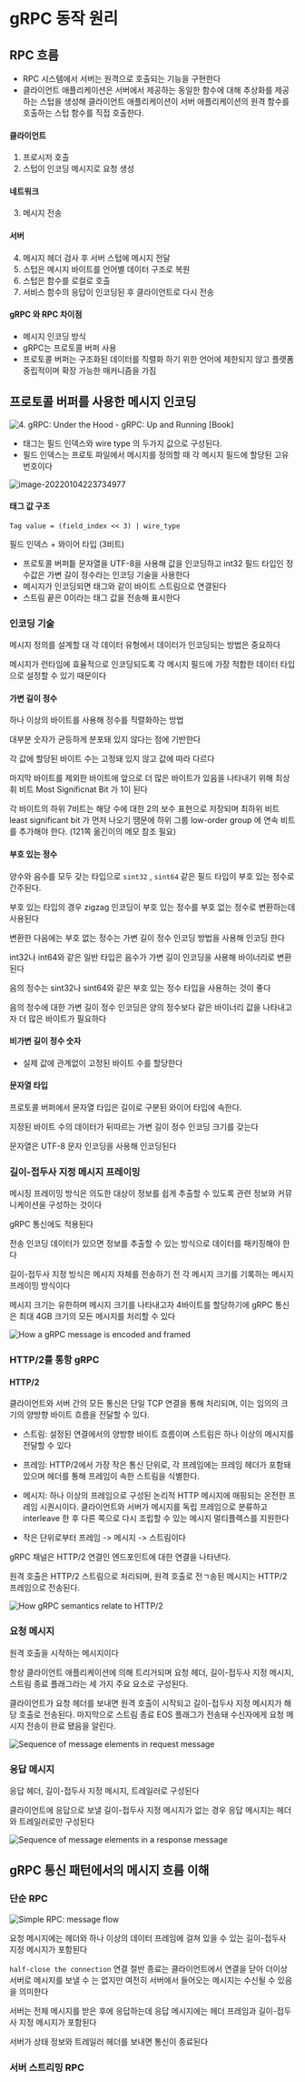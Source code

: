 # gRPC 동작 원리

## RPC 흐름

- RPC 시스템에서 서버는 원격으로 호출되는 기능을 구현한다
- 클라이언트 애플리케이션은 서버에서 제공하는 동일한 함수에 대해 추상화를 제공하는 스텁을 생성해 클라이언트 애플리케이션이 서버 애플리케이션의 원격 함수를 호출하는 스텁 함수를 직접 호출한다.

#### 클라이언트

1. 프로시저 호출
2. 스텁이 인코딩 메시지로 요청 생성

#### 네트워크

3. 메시지 전송

#### 서버

4. 메시지 헤더 검사 후 서버 스텁에 메시지 전달
5. 스텁은 메시지 바이트를 언어별 데이터 구조로 복원
6. 스텁은 함수를 로컬로 호출
7. 서비스 함수의 응답이 인코딩된 후 클라이언트로 다시 전송

#### gRPC 와 RPC 차이점

- 메시지 인코딩 방식
- gRPC는 프로토콜 버퍼 사용
- 프로토콜 버퍼는 구조화된 데이터를 직렬화 하기 위한 언어에 제한되지 않고 플랫폼 중립적이며 확장 가능한 매커니즘을 가짐

## 프로토콜 버퍼를 사용한 메시지 인코딩

![4. gRPC: Under the Hood - gRPC: Up and Running [Book]](README.assets/grpc_0402.png)

- 태그는 필드 인덱스와 wire type 의 두가지 값으로 구성된다. 
- 필드 인덱스는 프로토 파일에서 메시지를 정의할 때 각 메시지 필드에 할당된 고유 번호이다 

![image-20220104223734977](README.assets/image-20220104223734977.png)

#### 태그 값 구조

```
Tag value = (field_index << 3) | wire_type
```

필드 인덱스 + 와이어 타입 (3비트)



- 프로토콜 버퍼틑 문자열을 UTF-8을 사용해 값을 인코딩하고 int32 필드 타입인 정수값은 가변 길이 정수라는 인코딩 기술을 사용한다 
- 메시지가 인코딩되면 태그와 같이 바이트 스트림으로 연결된다
- 스트림 끝은 0이라는 태그 값을 전송해 표시한다 



### 인코딩 기술

메시지 정의를 설계할 대 각 데이터 유형에서 데이터가 인코딩되는 방법은 중요하다 

메시지가 런타임에 효율적으로 인코딩되도록 각 메시지 필드에 가장 적합한 데이터 타입으로 설정할 수 있기 때문이다 

#### 가변 길이 정수

하나 이상의 바이트를 사용해 정수를 직렬화하는 방법

대부분 숫자가 균등하게 분포돼 있지 않다는 점에 기반한다 

각 값에 할당된 바이트 수는 고정돼 있지 않고 값에 따라 다르다 

마지막 바이트를 제외한 바이트에 앞으로 더 많은 바이트가 있음을 나타내기 위해 최상휘 비트 Most Significnat Bit 가 1이 된다 

각 바이트의 하위 7비트는 해당 수에 대한 2의 보수 표현으로 저장되며 최하위 비트 least significant bit 가 먼저 나오기 땜문에 하위 그룹 low-order group 에 연속 비트를 추가해야 한다. (121쪽 옮긴이의 메모 참조 필요)

#### 부호 있는 정수

양수와 음수를 모두 갖는 타입으로 `sint32` , `sint64` 같은 필드 타입이 부호 있는 정수로 간주된다.

부호 있는 타입의 경우 zigzag 인코딩이 부호 있는 정수를 부호 없는 정수로 변환하는데 사용된다

변환한 다음에는 부호 없는 정수는 가변 길이 정수 인코딩 방법을 사용해 인코딩 한다 

  int32나 int64와 같은 일반 타입은 음수가 가변 길이 인코딩을 사용해 바이너리로 변환된다

음의 정수는 sint32나 sint64와 같은 부호 있는 정수 타입을 사용하는 것이 좋다 

음의 정수에 대한 가변 길이 정수 인코딩은 양의 정수보다 같은 바이너리 값을 나타내고자 더 많은 바이트가 필요하다 

#### 비가변 길이 정수 숫자

- 실제 값에 관계없이 고정된 바이트 수를 할당한다 

#### 문자열 타입

프로토콜 버퍼에서 문자열 타입은 길이로 구분된 와이어 타입에 속한다. 

지정된 바이트 수의 데이터가 뒤따르는 가변 길이 정수 인코딩 크기를 갖는다 

문자열은 UTF-8 문자 인코딩을 사용해 인코딩된다 

### 길이-접두사 지정 메시지 프레이밍

메시징 프레이밍 방식은 의도한 대상이 정보를 쉽게 추출할 수 있도록 관련 정보와 커뮤니케이션을 구성하는 것이다 

gRPC 통신에도 적용된다 

전송 인코딩 데이터가 있으면 정보를 추출할 수 있는 방식으로 데이터를 패키징해야 한다

길이-접두사 지정 빙식은 메시지 자체를 전송하기 전 각 메시지 크기를 기록하는 메시지 프레이밍 방식이다 

메시지 크기는 유한하며 메시지 크기를 나타내고자 4바이트를 할당하기에 gRPC 통신은 최대 4GB 크기의 모든 메시지를 처리할 수 있다 

 ![How a gRPC message is encoded and framed](README.assets/grpc_0404.png)

### HTTP/2를 통항 gRPC

#### HTTP/2

클라이언트와 서버 간의 모든 통신은 단일 TCP 연결을 통해 처리되며, 이는 임의의 크기의 양방향 바이트 흐름을 전달할 수 있다. 

- 스트림: 설정된 연결에서의 양방향 바이트 흐름이며 스트림은 하나 이상의 메시지를 전달할 수 있다 
- 프레임: HTTP/2에서 가장 작은 통신 단위로, 각 프레임에는 프레임 헤더가 포함돼 있으며 헤더를 통해 프레임이 속한 스트림을 식별한다.

- 메시지: 하나 이상의 프레임으로 구성된 논리적 HTTP 메시지에 매핑되는 온전한 프레임 시퀀시이다. 클라이언트와 서버가 메시지를 독립 프레임으로 분류하고 interleave 한 후 다른 쪽으로 다시 조립할 수 있는 메시지 멀티플렉스를 지원한다 
- 작은 단위로부터 프레임 -> 메시지 -> 스트림이다 



gRPC 채널은 HTTP/2 연결인 엔드포인트에 대한 연결을 나타낸다. 

원격 호출은 HTTP/2 스트림으로 처리되며, 원격 호출로 전ㄱ송된 메시지는 HTTP/2 프레임으로 전송된다.

![How gRPC semantics relate to HTTP/2](README.assets/grpc_0405.png)

### 요청 메시지

원격 호출을 시작하는 메시지이다 

항상 클라이언트 애플리케이션에 의해 트리거되며 요청 헤더, 길이-접두사 지정 메시지, 스트림 종료 플래그라는 세 가지 주요 요소로 구성된다. 

클라이언트가 요청 헤더를 보내면 원격 호출이 시작되고 길이-접두사 지정 메시지가 해당 호출로 전송된다. 마지막으로 스트림 종료 EOS 플래그가 전송돼 수신자에게 요청 메시지 전송이 완료 됐음을 알린다.

![Sequence of message elements in request message](README.assets/grpc_0406.png)

### 응답 메시지

응답 헤더, 길이-접두사 지정 메시지, 트레일러로 구성된다 

클라이언트에 응답으로 보낼 길이-접두사 지정 메시지가 없는 경우 응답 메시지는 헤더와 트레일러로만 구성된다 

![Sequence of message elements in a response message](README.assets/grpc_0407.png)



## gRPC 통신 패턴에서의 메시지 흐름 이해

### 단순 RPC

![Simple RPC: message flow](README.assets/grpc_0408.png)

요청 메시지에는 헤더와 하나 이상의 데이터 프레임에 걸쳐 있을 수 있는 길이-접두사 지정 메시지가 포함된다

`half-close the connection` 연결 절반 종료는 클라이언트에서 연결을 닫아 더이상 서버로 메시지를 보낼 수 는 없지만 여전히 서버에서 들어오는 메시지는 수신될 수 있음을 의미한다 

서버는 전체 메시지를 받은 후에 응답하는데 응답 메시지에는 헤더 프레임과 길이-접두사 지정 메시지가 포함된다

서버가 상태 정보와 트레일러 헤더를 보내면 통신이 종료된다 

### 서버 스트리밍 RPC

